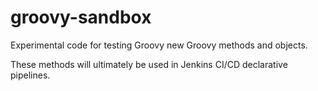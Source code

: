 # groovy-sandbox
Experimental code for testing Groovy new Groovy methods and objects. 

These methods will ultimately be used in Jenkins CI/CD declarative pipelines. 
